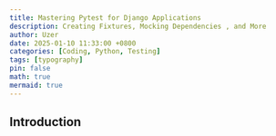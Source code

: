 ```yaml
---
title: Mastering Pytest for Django Applications
description: Creating Fixtures, Mocking Dependencies , and More 
author: Uzer
date: 2025-01-10 11:33:00 +0800
categories: [Coding, Python, Testing]
tags: [typography]
pin: false 
math: true
mermaid: true
---
```

## Introduction